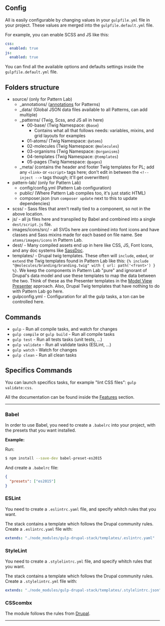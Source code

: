 ## Config

All is easily configurable by changing values in your `gulpfile.yml` file in your project. These values are merged into the `gulpfile.default.yml` file.

For example, you can enable SCSS and JS like this:
```yml
css:
  enabled: true
js:
  enabled: true
```

You can find all the available options and defaults settings inside the `gulpfile.default.yml` file.


## Folders structure

- source/ (only for Pattern Lab)
  - _annotations/ ([annotations](http://patternlab.io/docs/pattern-adding-annotations.html) for Patterns)
  - _data/ (Global JSON data files available to all Patterns, can add multiple)
  - _patterns/ (Twig, Scss, and JS all in here)
    - 00-base/ (Twig Namespace: `@base`)
      - Contains what all that follows needs: variables, mixins, and grid layouts for examples
    - 01-atoms/ (Twig Namespace: `@atoms`)
    - 02-molecules (Twig Namespace: `@molecules`)
    - 03-organisms (Twig Namespace: `@organisms`)
    - 04-templates (Twig Namespace: `@templates`)
    - 05-pages (Twig Namespace: `@pages`)
  - _meta/ (contains the header and footer Twig templates for PL; add any `<link>` or `<script>` tags here; don't edit in between the `<!-- inject -->` tags though; it'll get overwritten)
- pattern-lab/ (only for Pattern Lab)
  - config/config.yml (Pattern Lab configuration)
  - public/ (Where Pattern Lab compiles too, it's just static HTML)
  - composer.json (run `composer update` next to this to update dependencies)
- scss/ - Sass files that aren't really tied to a component, so not in the above location.
- js/ - all js files here and transpiled by Babel and combined into a single `dest/script.js` file.
- images/icons/src/ - all SVGs here are combined into font icons and have classes and Sass mixins made for each based on file name. See `atoms/images/icons` in Pattern Lab.
- dest/ - Many compiled assets end up in here like CSS, JS, Font Icons, and any doc systems like [SassDoc](http://sassdoc.com).
- templates/ - Drupal twig templates. These often will `include`, `embed`, or `extend` the Twig templates found in Pattern Lab like this: `{% include "@molecules/branding/branding.twig" with { url: path('<front>') } %}`. We keep the components in Pattern Lab "pure" and ignorant of Drupal's data model and use these templates to map the data between the two. Think of these as the Presenter templates in the [Model View Presenter](https://en.wikipedia.org/wiki/Model–view–presenter) approach. Also, Drupal Twig templates that have nothing to do with Pattern Lab go here.
- gulpconfig.yml - Configuration for all the gulp tasks, a ton can be controlled here.


## Commands

- `gulp` - Run all compile tasks, and watch for changes
- `gulp compile` or `gulp build` - Run all compile tasks
- `gulp test` - Run all tests tasks (unit tests, ...)
- `gulp validate` - Run all validate tasks (ESLint, ...)
- `gulp watch` - Watch for changes
- `gulp clean` - Run all clean tasks

## Specifics Commands

You can launch specifics tasks, for example "lint CSS files": `gulp validate:css`.

All the documentation can be found inside the [Features](features/css.md) section.

---

### Babel

In order to use Babel, you need to create a `.babelrc` into your project, with the presets that you want installed.

**Example:**

Run:
```bash
$ npm install --save-dev babel-preset-es2015
```
And create a `.babelrc` file:
```json
{
  "presets": ["es2015"]
}
```

### ESLint

You need to create a `.eslintrc.yaml` file, and specify whitch rules that you want.

The stack contains a template which follows the Drupal community rules.
Create a `.eslintrc.yaml` file with:
```yml
extends: "./node_modules/gulp-drupal-stack/templates/.eslintrc.yaml"
```

### StyleLint

You need to create a `.stylelintrc.yml` file, and specify whitch rules that you want.

The stack contains a template which follows the Drupal community rules.
Create a `.stylelintrc.yml` file with:
```yml
extends: "./node_modules/gulp-drupal-stack/templates/.stylelintrc.json"
```


### CSScombx

The module follows the rules from [Drupal](https://www.drupal.org/docs/develop/standards/css/csscomb-settings-for-drupal-css-formatting-and-sort-tool).

---
